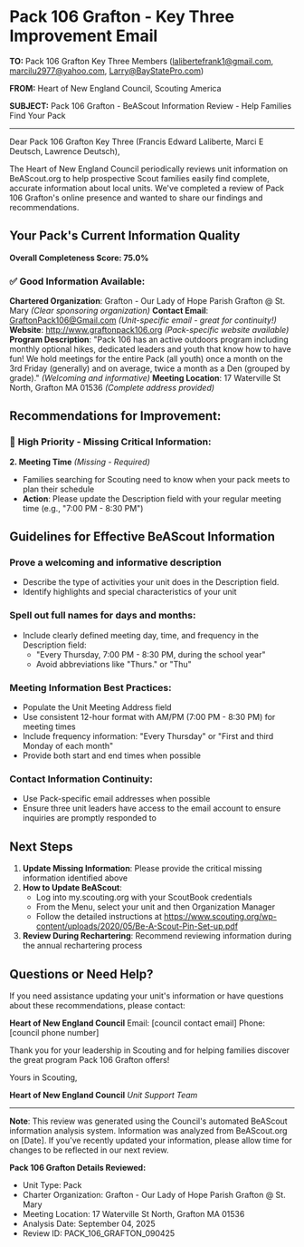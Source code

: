 # Pack 106 Grafton - Key Three Improvement Email

**TO:** Pack 106 Grafton Key Three Members (lalibertefrank1@gmail.com, marcilu2977@yahoo.com, Larry@BayStatePro.com)

**FROM:** Heart of New England Council, Scouting America

**SUBJECT:** Pack 106 Grafton - BeAScout Information Review - Help Families Find Your Pack

---

Dear Pack 106 Grafton Key Three (Francis Edward Laliberte, Marci E Deutsch, Lawrence Deutsch),

The Heart of New England Council periodically reviews unit information on BeAScout.org to help prospective Scout families easily find complete, accurate information about local units. We've completed a review of Pack 106 Grafton's online presence and wanted to share our findings and recommendations.

## Your Pack's Current Information Quality

**Overall Completeness Score: 75.0%**

### ✅ **Good Information Available:**
**Chartered Organization**: Grafton - Our Lady of Hope Parish Grafton @ St. Mary *(Clear sponsoring organization)*
**Contact Email**: GraftonPack106@Gmail.com *(Unit-specific email - great for continuity!)*
**Website**: http://www.graftonpack106.org *(Pack-specific website available)*
**Program Description**: "Pack 106 has an active outdoors program including monthly optional hikes, dedicated leaders and youth that know how to have fun! We hold meetings for the entire Pack (all youth) once a month on the 3rd Friday (generally) and on average, twice a month as a Den (grouped by grade)." *(Welcoming and informative)*
**Meeting Location**: 17 Waterville St North, Grafton MA 01536 *(Complete address provided)*

## Recommendations for Improvement:

### 🔴 **High Priority - Missing Critical Information:**

**2. Meeting Time** *(Missing - Required)*
- Families searching for Scouting need to know when your pack meets to plan their schedule
- **Action**: Please update the Description field with your regular meeting time (e.g., "7:00 PM - 8:30 PM")

## Guidelines for Effective BeAScout Information

### **Prove a welcoming and informative description**
- Describe the type of activities your unit does in the Description field.
- Identify highlights and special characteristics of your unit

### **Spell out full names for days and months:**
- Include clearly defined meeting day, time, and frequency in the Description field:
  - "Every Thursday, 7:00 PM - 8:30 PM, during the school year"
  - Avoid abbreviations like "Thurs." or "Thu"

### **Meeting Information Best Practices:**
- Populate the Unit Meeting Address field
- Use consistent 12-hour format with AM/PM (7:00 PM - 8:30 PM) for meeting times
- Include frequency information: "Every Thursday" or "First and third Monday of each month"
- Provide both start and end times when possible

### **Contact Information Continuity:**
- Use Pack-specific email addresses when possible
- Ensure three unit leaders have access to the email account to ensure inquiries are promptly responded to

## Next Steps

1. **Update Missing Information**: Please provide the critical missing information identified above
2. **How to Update BeAScout**: 
   - Log into my.scouting.org with your ScoutBook credentials
   - From the Menu, select your unit and then Organization Manager
   - Follow the detailed instructions at
     https://www.scouting.org/wp-content/uploads/2020/05/Be-A-Scout-Pin-Set-up.pdf
3. **Review During Rechartering**: Recommend reviewing information during the annual rechartering process

## Questions or Need Help?

If you need assistance updating your unit's information or have questions about these recommendations, please contact:

**Heart of New England Council**
Email: [council contact email]
Phone: [council phone number]

Thank you for your leadership in Scouting and for helping families discover the great program Pack 106 Grafton offers!

Yours in Scouting,

**Heart of New England Council**
*Unit Support Team*

---

**Note**: This review was generated using the Council's automated BeAScout information analysis system. Information was analyzed from BeAScout.org on [Date]. If you've recently updated your information, please allow time for changes to be reflected in our next review.

**Pack 106 Grafton Details Reviewed:**
- Unit Type: Pack
- Charter Organization: Grafton - Our Lady of Hope Parish Grafton @ St. Mary
- Meeting Location: 17 Waterville St North, Grafton MA 01536
- Analysis Date: September 04, 2025
- Review ID: PACK_106_GRAFTON_090425